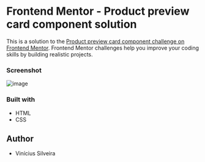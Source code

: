 # Frontend Mentor - Product preview card component solution

This is a solution to the [Product preview card component challenge on Frontend Mentor](https://www.frontendmentor.io/challenges/product-preview-card-component-GO7UmttRfa). Frontend Mentor challenges help you improve your coding skills by building realistic projects. 

### Screenshot

![image](https://user-images.githubusercontent.com/92500615/193351734-fa55f32c-572a-474f-8253-cc17e6955886.png)


### Built with

- HTML
- CSS 

## Author

- Vinícius Silveira


